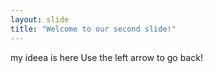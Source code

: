 ```yaml
---
layout: slide
title: "Welcome to our second slide!"
---
```

my ideea is here
Use the left arrow to go back!
